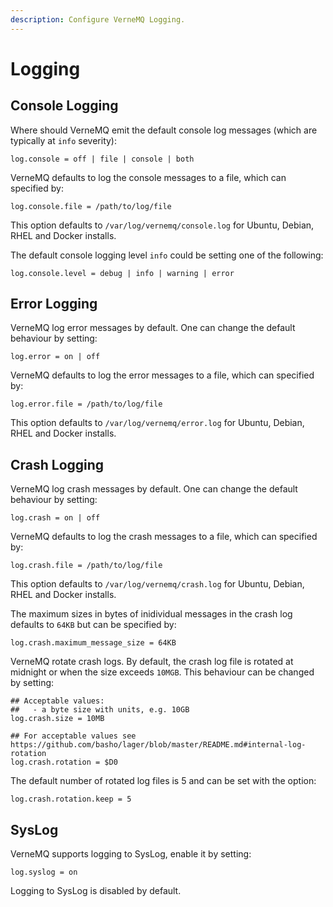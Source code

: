```yaml
---
description: Configure VerneMQ Logging.
---
```


# Logging

## Console Logging

Where should VerneMQ emit the default console log messages \(which are typically at `info` severity\):

```text
log.console = off | file | console | both
```

VerneMQ defaults to log the console messages to a file, which can specified by:

```text
log.console.file = /path/to/log/file
```

This option defaults to `/var/log/vernemq/console.log` for Ubuntu, Debian, RHEL and Docker installs.

The default console logging level `info` could be setting one of the following:

```text
log.console.level = debug | info | warning | error
```

## Error Logging

VerneMQ log error messages by default. One can change the default behaviour by setting:

```text
log.error = on | off
```

VerneMQ defaults to log the error messages to a file, which can specified by:

```text
log.error.file = /path/to/log/file
```

This option defaults to `/var/log/vernemq/error.log` for Ubuntu, Debian, RHEL and Docker installs.

## Crash Logging

VerneMQ log crash messages by default. One can change the default behaviour by setting:

```text
log.crash = on | off
```

VerneMQ defaults to log the crash messages to a file, which can specified by:

```text
log.crash.file = /path/to/log/file
```

This option defaults to `/var/log/vernemq/crash.log` for Ubuntu, Debian, RHEL and Docker installs.

The maximum sizes in bytes of inidividual messages in the crash log defaults to `64KB` but can be specified by:

```text
log.crash.maximum_message_size = 64KB
```

VerneMQ rotate crash logs. By default, the crash log file is rotated at midnight or when the size exceeds `10MGB`. This behaviour can be changed by setting:

```text
## Acceptable values:
##   - a byte size with units, e.g. 10GB
log.crash.size = 10MB

## For acceptable values see https://github.com/basho/lager/blob/master/README.md#internal-log-rotation
log.crash.rotation = $D0
```

The default number of rotated log files is 5 and can be set with the option:

```text
log.crash.rotation.keep = 5
```

## SysLog

VerneMQ supports logging to SysLog, enable it by setting:

```text
log.syslog = on
```

Logging to SysLog is disabled by default.

